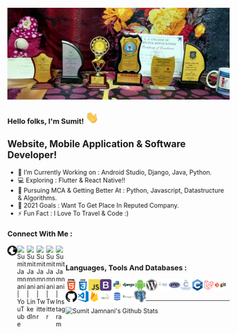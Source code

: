 [![Header](https://raw.githubusercontent.com/SumitJamnani/SumitJamnani/master/trophies.jpg "Header")](https://5e9e9e3706fe5.site123.me/)

### Hello folks, I'm Sumit! <img src="https://raw.githubusercontent.com/SumitJamnani/SumitJamnani/master/wave.gif" width="30px">

## Website, Mobile Application & Software Developer!
- 🔭 I’m Currently Working on : Android Studio, Django, Java, Python. 
- 💻 Exploring : Flutter & React Native!!
- 🌱 Pursuing MCA & Getting Better At : Python, Javascript, Datastructure & Algorithms.
- 🥅 2021 Goals : Want To Get Place In Reputed Company.
- ⚡ Fun Fact : I Love To Travel & Code :)

### Connect With Me :

[<img align="left" alt="Sumit Jamnani Portfolio Website" width="22px" src="https://raw.githubusercontent.com/iconic/open-iconic/master/svg/globe.svg" />][website]
[<img align="left" alt="SumitJamnani | YouTube" width="22px" src="https://cdn.jsdelivr.net/npm/simple-icons@v3/icons/youtube.svg" />][youtube]
[<img align="left" alt="SumitJamnani | LinkedIn" width="22px" src="https://cdn.jsdelivr.net/npm/simple-icons@v3/icons/linkedin.svg" />][linkedin]
[<img align="left" alt="SumitJamnani | Twitter" width="22px" src="https://cdn.jsdelivr.net/npm/simple-icons@v3/icons/twitter.svg" />][twitter]
[<img align="left" alt="SumitJamnani | Twitter" width="22px" src="https://cdn.jsdelivr.net/npm/simple-icons@v3/icons/facebook.svg" />][facebook]
[<img align="left" alt="SumitJamnani | Instagram" width="22px" src="https://cdn.jsdelivr.net/npm/simple-icons@v3/icons/instagram.svg" />][instagram]

<br />

### Languages, Tools And Databases :

<img align="left" alt="Html" width="26px" src="https://raw.githubusercontent.com/github/explore/80688e429a7d4ef2fca1e82350fe8e3517d3494d/topics/html/html.png" />
<img align="left" alt="Css" width="26px" src="https://raw.githubusercontent.com/github/explore/80688e429a7d4ef2fca1e82350fe8e3517d3494d/topics/css/css.png" />
<img align="left" alt="JS" width="26px" src="https://raw.githubusercontent.com/github/explore/80688e429a7d4ef2fca1e82350fe8e3517d3494d/topics/javascript/javascript.png" />
<img align="left" alt="Bootstrap" width="26px" src="https://raw.githubusercontent.com/github/explore/80688e429a7d4ef2fca1e82350fe8e3517d3494d/topics/bootstrap/bootstrap.png" />

<img align="left" alt="Python" width="26px" src="https://raw.githubusercontent.com/github/explore/80688e429a7d4ef2fca1e82350fe8e3517d3494d/topics/python/python.png"/>
<img align="left" alt="Django" width="26px" src="https://raw.githubusercontent.com/github/explore/80688e429a7d4ef2fca1e82350fe8e3517d3494d/topics/django/django.png"/>
<img align="left" alt="Android" width="26px" src="https://raw.githubusercontent.com/github/explore/80688e429a7d4ef2fca1e82350fe8e3517d3494d/topics/android/android.png" />
<img align="left" alt="Wordpress" width="26px" src="https://raw.githubusercontent.com/github/explore/80688e429a7d4ef2fca1e82350fe8e3517d3494d/topics/wordpress/wordpress.png" />
<img align="left" alt="Java" width="26px" src="https://raw.githubusercontent.com/github/explore/80688e429a7d4ef2fca1e82350fe8e3517d3494d/topics/java/java.png" />
<img align="left" alt="Php" width="26px" src="https://raw.githubusercontent.com/github/explore/80688e429a7d4ef2fca1e82350fe8e3517d3494d/topics/php/php.png" />
<img align="left" alt="C" width="26px" src="https://raw.githubusercontent.com/github/explore/80688e429a7d4ef2fca1e82350fe8e3517d3494d/topics/c/c.png" />
<img align="left" alt="C++" width="26px" src="https://raw.githubusercontent.com/github/explore/80688e429a7d4ef2fca1e82350fe8e3517d3494d/topics/cpp/cpp.png" />
<img align="left" alt="Laravel" width="26px" src="https://raw.githubusercontent.com/github/explore/80688e429a7d4ef2fca1e82350fe8e3517d3494d/topics/laravel/laravel.png" />
<img align="left" alt="Git" width="26px" src="https://raw.githubusercontent.com/github/explore/80688e429a7d4ef2fca1e82350fe8e3517d3494d/topics/git/git.png" />
<img align="left" alt="GitHub" width="26px" src="https://raw.githubusercontent.com/github/explore/78df643247d429f6cc873026c0622819ad797942/topics/github/github.png" />
<img align="left" alt="VSCode" width="26px" src="https://raw.githubusercontent.com/github/explore/80688e429a7d4ef2fca1e82350fe8e3517d3494d/topics/visual-studio-code/visual-studio-code.png" />

<img align="left" alt="Firebase" width="26px" src="https://raw.githubusercontent.com/github/explore/80688e429a7d4ef2fca1e82350fe8e3517d3494d/topics/firebase/firebase.png" />
<img align="left" alt="Mysql" width="26px" src="https://raw.githubusercontent.com/github/explore/80688e429a7d4ef2fca1e82350fe8e3517d3494d/topics/mysql/mysql.png" />
<img align="left" alt="Sql" width="26px" src="https://raw.githubusercontent.com/github/explore/80688e429a7d4ef2fca1e82350fe8e3517d3494d/topics/sql/sql.png" />
<img align="left" alt="MongoDB" width="26px" src="https://raw.githubusercontent.com/github/explore/80688e429a7d4ef2fca1e82350fe8e3517d3494d/topics/mongodb/mongodb.png" />
<img align="left" alt="Postgre" width="26px" src="https://raw.githubusercontent.com/github/explore/80688e429a7d4ef2fca1e82350fe8e3517d3494d/topics/postgresql/postgresql.png" />


<br />
<br />

---

<img align="left" alt="Sumit Jamnani's Github Stats" src="https://github-readme-stats.vercel.app/api?username=SumitJamnani&show_icons=true&hide_border=true" />

[website]: https://5e9e9e3706fe5.site123.me/
[twitter]: https://twitter.com/JamnaniSumit
[facebook]: https://www.facebook.com/profile.php?id=100009286434794
[youtube]: https://www.youtube.com/c/CODEMASTER_TUTORIALS
[linkedin]: https://www.linkedin.com/in/sumitjamnani/
[instagram]: https://www.instagram.com/mr_sumit__jamnani_/
